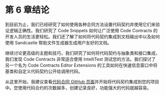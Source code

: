 # 第 6 章结论

到目前为止，我们已经研究了如何使用各种合同方法设置代码契约并使用它们来验证逻辑正确性。我们研究了 Code Snippets 如何让广泛使用 Code Contracts 的开发人员的生活更轻松。我们还了解了如何将代码契约集成到文档输出中以及如何使用 Sandcastle 帮助文件生成器生成用户友好的文档。

继续讨论更高级的主题和技巧，我们研究了如何将代码契约与抽象类和接口集成，我们发现 Code Contracts 非常适合使用 IntelliTest 测试您的方法。我们探讨了另一个名为 Code Contracts Editor Extensions 的工具如何在快速信息窗口中将基类和自定义代码契约公开给调用代码。

从这里开始，我建议查看[代码合同 GitHub 页面](https://github.com/Microsoft/CodeContracts)并开始将代码契约集成到您的项目中。您使用代码合约的次数越多，创建记录良好，功能强大的代码就越容易。